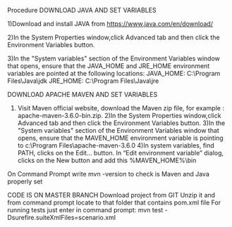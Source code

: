 Procedure
DOWNLOAD JAVA AND SET VARIABLES

1)Download and install JAVA from https://www.java.com/en/download/

2)In the System Properties window,click Advanced tab and then click the Environment Variables button.

3)In the "System variables" section of the Environment Variables window that opens, ensure that the JAVA_HOME and JRE_HOME environment variables 
are pointed at the following locations:
JAVA_HOME: C:\Program Files\Java\jdk<version>
JRE_HOME: C:\Program Files\Java\jre<version>

DOWNLOAD APACHE MAVEN AND SET VARIABLES
1) Visit Maven official website, download the Maven zip file, for example : apache-maven-3.6.0-bin.zip.
2)In the System Properties window,click Advanced tab and then click the Environment Variables button.
3)In the "System variables" section of the Environment Variables window that opens, ensure that the 
MAVEN_HOME environment variable is pointing to c:\Program Files\apache-maven-3.6.0
4)In system variables, find PATH, clicks on the Edit... button. In “Edit environment variable” dialog, clicks on the New button and add this %MAVEN_HOME%\bin

On Command Prompt write mvn -version to check is Maven and Java properly set

CODE IS ON MASTER BRANCH
Download project from GIT
Unzip it and from command prompt locate to that folder that contains pom.xml file
For running tests just enter in command prompt:
mvn test -Dsurefire.suiteXmlFiles=scenario.xml
